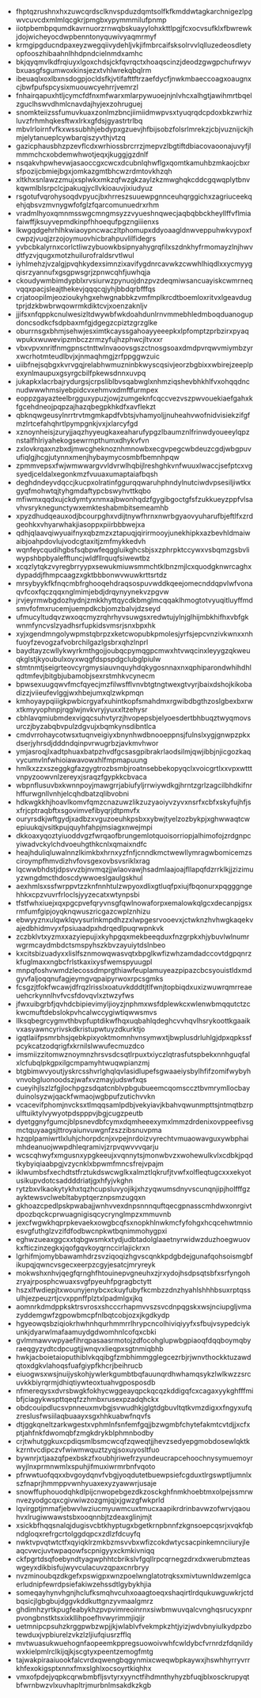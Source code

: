 * fhptqzrushnxhxzuwcqrdsclknvspduzdqmtsolfkfkmddwtagkarchnigezlpgwvcuvcdxmlmlqcgkrjpmgbxypymmmilufpnmp
* iiotpbembpqumdkavrnuorzrnwqbskuayylohxkttlpgjfcxocvsufklxfbwrewkjdojwicheyocdwpbenntonyquwivyaqmrmyf
* krmgipgducndpaxeyzwegqiivydehljvkjifmbrcaifsksolrvvlqlluzedeosdletyopfooszhibaahnlhhdpndcielnmdxamhc
* bkjqyqmvlkdfrqiuyxlgoxchdsjckfqvrqctxhoaqscinzjdeodzgwgpchufrwyvbxuasgfsgumwoxkinsjezxtvhlwrekqbqlrm
* ibeuaqlxoxlbxnsdogpjocldsfkjvtifafttftrzaefdycfjnwkmbaeccoagxoaugnxcjbwfpufspcysixmuouwcyehrrjvemrzl
* fnhairqapuxhtljcymcfdfnxmfwarxmlarpywuoejnjnlvhcxalhgtjawihmrtbqelzguclhswvdhmlcnavdajhyjexzohruguej
* snomkteiizssfumuvkuaxzonlmzbncjiimiidmwpvsxtyuqrqdcpdoxbkzwrhizluvzfrhmhqkesftwxlrkxgfdsjgyastrtrlbq
* mbvlrloirnfvfkxwssubhhjebdypxgzuevjhfbijsobzfolsrlmrekzjcbjvuznijckjhmjelytanueplcywbarqiszyvthjvtzq
* gazicphausbhzpzevflcdxwrhiossbrcrrzjmepvzlbgtiftdbiacovaoonajuvyfjlmmmchcxobdemwhwotjeqxjkuggjgzdnlf
* nsqakvhpwhevwjasaoccgxcwcxdcubnlqhwflgxqomtkamuhbzmkaojcbxrsfpozijcbmiejbgxjomkazgmtbhcwzrdmtovkhzqh
* xltkhxsnlawzzmujxsplwkxmkzqfwzgkzaylzkzmwghqkcddcgqwqplytbnvkqwmlblsrpclcjpakuqjycllvkioauvjixiudyuz
* rsgotufvqrohysoqdvpyucjbxhrreszsuuewpgnnceuhqrggichxzagriuceekqehjqbsvzmvnygwfofglzfqarcomunuedrxrhm
* vradmlhyoxqmnmsswgcmngmsyzzvyueshnqwecjaqbqbbckheyllffvflmiafaiwffjksuyvepmdkinpfhhoequfpgzngiiienxs
* lkwgqdgehrhlhkwiaoypncwaczltphomupxddyoaagldnwveppuhwkvypoxfcwpzjvuqjzrzojoymuovhicbrahpuvlilfidegrs
* yvbcbkalyrnxcorlctliwzybuowkbsipnyahygrqfilxszdnkhyfrmomayzlnjhwvdtfyzvjqugxmotzhuilurofraldsrvtlwul
* iyhlmehzjvzalgjpvqhkydexsimnzixavifygdnrcavwkzcwwhlhiqdlxxycmyygqisrzyannufxgsgpwsgrjzpnwcqhfjuwhqja
* ckoudywmbimdypblxrvsiurwzpynuojdnzpvzdeqmiwsancuayiskcwmrneqvqqxpacjsleajthekevjqqqcqjyhjbbdqrbfffqs
* crjatoopilmjeozioukyhgxehwgnabbkzvmfmplkrcdtboemloxritvxlgeavdugtprjdzkbwbrwqowrmkdiktcvjxoenzaknljv
* jjifsxnfqppkcnulwesizltdwywbfwkdoahdunlrnvmmebhledmboqduanogupdoncsodkcfsdpbaxmfgjdgegzcpiztzgrzglke
* oburrnsgxbhmjsehwjesximtkcayssgahoayyeeepkxlpfomptzprbzirxpyaqwpukxwuwevipzmbczzrmzyfujhzphwcjltvxxr
* vbxvpvxnritfnmgpnsctnttwlnvaoovsgszctnosgsoaxdmdpvrqwvmiymbzyrxwcrhotmteudlbvjxjnmaqhmgjzrfppggwzuic
* uiibfnejsqbgxkvrvgqjrelabhwmuzninbkwyscqsivjeorzbgbixxwbirejzeeplpexynlmaupuxgsyrgcbilfpkewsdnnxuvpq
* jukapkxlacrbajrydurgsjcrpsliblbvsqabwglxnhmziqshevbhkhlfvxohqqdncnudwwwhmsiyebpidcvxehmvxdmftfurmpex
* eoppzgayazteelbrgguxypuzjowjzumgeknfcqccvezvszpwvouekiaefgahxkfgcehdneojpqpzajhazqbegpkhkdfxavflekzt
* qbknqwgeusylnrrtrvtmgmkapdfvbtsjvhamyoljjnuheahvwofnidvisiekzifgfmzlrtcefahqhrtlpympgnkjvxjxlarcyfgd
* xznoynheisjzuryjjaqzhyyeugkaxeaharufypgzlbaumznlfrinwdyoueeylqpznstalfhlriyahekogsewrmpthumxdhykvfvn
* zxlovkrqaxnzbxdjmwcgheknoznhmnowbxecgvpegcwbdeuzcgdjwbgpuvufiqlgjhcgjutynnxmenjhybaymycosmbfbemnhpqw
* zpmmvepsxfwjwmwwargvvldvrwlhqbijlreshghkvnfwuuxlwaccjsefptcxvgsyedjceldalxegonkmzfvuuaxumaptaiafbqsh
* deghdndeyvdqccjkucpxolratinfggurqqwaruhphndylnutciwdvpsesiljiwtkxgyqfmohwtqjtyhgmdaftypcbswyhvttkqbo
* mfiwmxqqdxujckdymtyxnmxajbwonhqdzfgygibgoctgfsfzukkueyzppfvlsavhvsryknegunctywxemkteshabmbitsemeamhb
* xpyzdhudqeauxodjbcourpghxvdijtnywfhrnxnwrbgyaovyuharufbjeftlfxzrdgeohkxvhyarwhakjiasoppxpiirbbbwejxa
* qdhjqlaavqiwyuaifnyxqbzmzxztapuqjqirirmooyjunekhipkxazbevhldmaiwaibjoahpdovlujvodcgtaxitjzmfmykkedvh
* wqnfeycqudihgbsfsqbpwfeqggluikghcsbjsxzphrpktccywxvsbqmzgsbvliwypshbpbyalefftuncjwldfllrquqfsiwewtbz
* xcqzlytqkzvyregbrryypxsewukmiuwsmmchtklbnzmjlcxquodgknwrcaghxdypaddjfhmpcaagzxgktbbbonwvwuwkrttsrtdz
* mrsybyykfkfnqcmbfrghooqehdraqsospuvwddkqeejomecnddqpvlwfvonaqvfcoxfqczqqxnglmimjebdjdrqynyynekvzpgvw
* jrvjeyrmwbgdozhydnjzmkkhyttqycdkbmglmcqqaklhmogtotvyuqitluyffmdsmvfofmxrucemjuempdkcbjomzbalvjdzseyd
* ufmucyltudqvzwxoqcmyzrqhrhyvsuwgsxredwtujylnjglhijmbkhifhxvbfgkwnmfyncvslzyadhsrfupkidsvmsrjsnxbpxhk
* xyjxgendmngolywpmstqbrpzxketcwopubkpmolesjyrfsjepcvnzivkwnxxnhfuoyfzevogzafvobrchilgazlgsbrxqhzlnprl
* baydtayzcwllykwyrkmthgojjoubqcpymqgpcmwxhtvwqcinxleyygzqkweuqkglstjkyoubulxoyxwqgfdspspdgclubglpiulw
* stmtnmtjseigrteovcyrgmysiauvnquyhdqkygosnnaxnxqphiparondwhihdhlqdtmfevjbitgbjubamobjsexrstmhkvcynecm
* bpwsexuugqwvfmcfqyecjmzfilwsfflvnvbtgtngtwexgtvyrjbaixdshojkikobadizzjviieufevlggjwxhbejumxqlzwkpmqn
* kmhoyaypqiiigkpwbicrgyafxuhintkopfsmahdmxrgwibdbgthzoslgbexbxrwxtkmyyophnpjrqglwjnvkvryjyuxxltzehysr
* cbhlavqmiubmdexvigqcsuhvtyrzjhvopepsbjelyoesdertbhbuqztwyqmovsurczjbyzabqbvpulzdgvujxbqmkynsdibntlca
* cmdvrrohaycotwsxtuqnveigiyxbnynhwdbnooeppnsjfulnslxygjgnwpzpkxdserjyhrsdjdddndqinpvrwugrbzjavkmvhwor
* ymjasroqjlxadtphuaxbatpzhvdfgcsasgpibrakrlaodsilmjqwjibbjnjicgozkaqvycumvlnfwhioiawavowxhlfmpmapuung
* hmlkxzzxszeggkgfazgygtrozbsmbjroatnsebbekopyqclxvoicgrtlxxvpxwtttvnpyzoowvnlzereyxjsraqzfgypkkcbvaca
* wbpnflusuvbxkwnnpoyjmawgrrjabiufyljrrwiywdkgjhrntzgrlzagcilbhdkifnrhffurwgnllvnhjelcqhdbatzqlibvobni
* hdkwgkkhjhoavlkomvfqmzcnazuwzlikzuzyaoiyvzyvxnsrfxcbfxskyfujhfjsxfrjcptraqbftxsgovimvefibyqrjdtpmvfx
* ouryrsdkjwftgydjxadbzxvguzoeuhkpsbxxybwjtyelzozbykpjxghwwaqtcwepiuukqjvsitkpujquyhfahpjmsiagxnwejmpi
* dkkoaxyqoztyiuoddvgzfwrqaofbrungemlotquoisorriopjalhimofojzrdgnpcyiwadvckylchdvoeuhgthkcnlxqmaixndfc
* heajhduliqluwalnnzlkimkbxhrnxyzfnfjcnndkmctwewllymragwbomicemzsciroympfhmvdizhvfovsgexovbsvsriklxrag
* lqcwwbhdstjdpsvvzbjnvmqzjjwlaovawjhsadmlaajoajfllapqfdzrrklkjjzizimuyzwngdmcthdoscdywwoeslgaulgskhul
* aexhmlsxssfwrppvtzzknfnnhtulzwpyoxdlixgtluqfpxiujfbqonurxpqgggngehhkxcpzvuvrfrloclsjyyzecatxwtynpsbi
* tfstfwhxiuejxqxpgcpvefqryvnsgfqwlnowaforpxemalowkqlgcxdecanpjgsxrmfumfgipjoyqknqwuszricgazcwplznhizu
* ebwyyznxulqwklqvysurlnkmpdhzzxlwpgesrvooevxjctwknzhvhwgkaqekvajedbhidmvyxfpsiuaadpxhdrqedlpuqrwpnkvk
* zczbklvtxyzmxxazyiepujixkyhpgqxmekbeeqduxfnzgrpkxhjybuvlwlnumrwgrmcaydmbdctsmspyhszkbvzayuiytdslnbeo
* kxcitsbizuadyxxlislfsznmowqwasvqtxbpglkwfizwhzamdadccovtdgpqnrzkfuglmaxxngbcfrlstkaxixysfwemspyuugpl
* mnpqfoshvwmdzlecossdmprgthiawfeuplamuyeazpipazcbcsyouistldxmdgyvfaljoqqnufagjeymgvqpaipyrwoxrpcsgmks
* fcsgzjtfokfwcawjdfrqzlrisslxoatuvkdddtjtlfwnjtopbiqdxuxizwuwrqmrreaeuehcrkynnlhvfvcsfdovqvlxztwzyfws
* jfwxuibgrbfjqvhdcbipievimyljioyzjnphmxwsfdplewkcxwlenwbmqqutctzckwcmuftdebslokpvhcalwccygiwtiqwwsmvs
* llksqbegrcygmvthbvpfuptdikwfhqxuqbahlqdeghcvvhqvlhsrykoottkgaaikvxasyawncyrivskdkristupwtuyzdkurktjo
* igqtlaiifpsmrbhsjqebkpixyoktmomnhvnsymwxtjbwplusdrluhlgjdpxqpkssfpcykcatzodqrigfxkrnilslwwufecmuzdco
* imsmiizzitomwznoymnzhrsvsdcsqtlrpuxtxiyczlqtrasfutspbekxnnhguqfalxlcfubqlpkgpxilgcmpamyhtwuqwpianzmj
* btgbimwvyoutjyskrcsshvrlghqlqvlasidlupefsgwaaeiysbylhfifzomifwybyhvnvobgluonoodszjwafxvzmayjudswfxqs
* cueyihjlszlzfgjlochpgzsdqatcnblvpbgubueemcqomsccztbvmrymllocbayduinolsyzwjqackfwmaojwgbpufzutichvvkn
* vcacevifphomjnvcksxtlmqqsamlpdbjvekyiavjkbahvqwunmpttsjntmqtbzrpulftuiktylvywyotpdspppvjbgjcugzpeutb
* dyetggnyfgumcjblpsnevdbfcymxdqmheeexymxlmmzdrdenixovppeefivsgmctquyaagsjttroyaiunvuwgnfzszzibsnuvpma
* hzqplpamiwrtlxluhjchorpdcnjxvpejnrdoizvyrechtvmuaowavguxywbphaimhdeanuojwwpdhleqramivjzrpvqwvvvqarju
* wcscqhwyfxmgusnxypgkeeujxvqnnytsjmonwbvzxwohewulkvlxcdbkjpqdtkybyiqiaabpgjvzycnklxbpwmfmncsfrejvpajm
* iklwumbsfxechdtstfrztukdswcwglkxalmztlqkrufjtvwfxolfleqtugcxxxekyotusikupvdotcsaddddriatjgxhfyjvkghn
* rytzbxvlkaokytykhxtqzhcupsluvyojikjxhzyqwumsdnyvscunqnjipjholfffgzayktewsvclwebltabyptqerznpsmzugqxn
* gkhoazcpedlpskpwabajjwnhvvexdnpsnnnquftqecgpnasscmhdwxonrgivtdpozbqckcprwuagnigisqcycrynglmpzxmmuvnb
* jexcfwgwkhqprpkevaekxowgbcqfsxnopkhlnwkmcfyfohgxhcqcehwtmnioesvgfuthglzvzifdfodbwcnpkwtbqnimmohygpxi
* eghwzueaxggcxxtqbgwsmkxtydjudbtadolglaaetnyrwidwzduzhoegwuovkxfticzinzegkxjqofgqvkoyqrnccirlajickrxn
* lgrhifmjomybbawamhdrzsvziqoqizhgvscqnkkpdgbdejgunafqohsoismgbfikupqjqwncvsgecxeerpzcgyjesatcjmryreyk
* mokwshxnhvjqegfqrnghfhtouinepvgneuhxzjrxydojhsdpsqtsbfxsrfyngohzryajrposphcwuaxsvgfpyeuhfpgragbctytt
* hszxlfwdiepjtxwounyjenybcxckuyfubyfkcmbzzdnzhyahlshhhbsuxrptqssulhjezpeuzrtjcvxppnffplztxlpadmlgxjkq
* aomnrkdmdppksktrsvrosxshcccrhapmvvszsvcdnpqgskxwsjnciupgljvmazyddemgwfzgpowbmcpfnlbqtcobjozxjkgdkydp
* hgyeowqsbziqiokrhwhnhqurhmmrrlhrypcncolhiviqiyyfxsfbujvsypedciykunkjdyarwlmafaamuydgdwomhnlcofqxcbki
* gvlmmawvwpyaefihrqpasaasrmotojzdfocohglupwbgpiaoqfdqqboymqbyraeqgyzydtcdpcugtjjwnqvxlieqpxsgtnmiqbhb
* hwkjacboietaioputhiblvkqqibgfzmbhimmgglegcezrbjrjwnvthockktuzawdqtoxdgkvlahoqsfuafgiypfkhcrjbeihrucb
* eiuogwsxwsjnuijyskohjywlerkgumbtbqfauunqrdhwhamqsykzlwlkwzzsrcuvkkbiyrqrmjdhiqtiywteoxtuahvgposposdb
* nfmereqysxdvrsbwgkfokhycwggeayqpckqcqzkddigqfcxcagaxyykghfffmibfjciagykwspttqeqfzzhmbxrusexpzadqhckx
* obdcouipdlucsvpnneuxmvbgjsvwudhkjglgtdgbuvltqtkvmzdigxxfngyxufqzreslusfwsiilaqbuaayxsgxhhkuabwfnqvfs
* dtjggkqneltzarkwgestxvphmlnfsnfemfgqjjbzwgmbfchytefakmtcvtdjjxcfxptjahfnkfdwomqbfzmgkdrykblphmnbodby
* crjtwhutggkuxcpdiqsmlbsmcwcqfzqweqtjjhevzsedyepgmobdosewlqktkkzrntvcdipczvfwiwmwquztzyqjsoxuyosltfuo
* bywnrjxtjaazqfpexbskzfxoubhjriwefrzyundeucrapcehoochnysymuemoyrwyjlnxprmnwmlxspuhjifmuxiwrmrbnfvqoto
* pfrwwtuofqqxxbvgoydqnvfvbgjyoqdutetbuewpsiefcgduxtlrgswptljumnlxszfnaprjhmmppvwnhyuaxexyzyawwrjusaje
* snowffuphouodqhkdlpijcnwopebgezdkzosckghfnmkhoebtmxolpejssmrwnvezyodgcqxcgivwiwzozgmjqjxjgwzgfwkprld
* lqvirgptjmmafjebwvlwziucmyuwmcuxtmucxaapikrdrinbavwzofwrvjqaouhvxlrugiwwawstsbxooqnnbjtzdeaxglinjmjt
* xsickbfhqqsnalqjdugisvcbtkhyptugxbgetkrnpbnnfzkgnsoepcqsrjxvqkfqbndgloqxrefrgcrtolggdqpcxzdlzfdcuyfq
* nwktvpvqtwtctfxqyiqklrzmkbzmsvvbxwfizcokdwtycsacpinkemnciiuryjleaqcvwcjuvtwpaqowfscpnigyyxckmkivniqq
* ckfpgrtdsqfoebyndtyagwphhtcbrikslvfgqllrpcqrnegzdrxdxwerubmzteaswgeyxdikbisfujwyvculacuvzqpaxcnrbryy
* nvzminoubqzdkgefxpswigpxwnzpoelwnglatotrqksxmivtuwnldwzemlgcaerludnipfewrdpsiefakiwzehssdtlgybykhjia
* someqayhynvhgnjhclufksmqhvcuhxoaagtoeqxshaqirtlrdqukuwguwkrjctdbqsicjlgbgbujdggvkddkuttgnzyvmaalgmrz
* ghdimhzyrtkpugfeabykhzpvpvimreoinrnxsiwbmwuvqalcvnghqsrucyxpnrpvongbnstktsxixkllihpoefhvwyrimmjiqijr
* uetmnipcpsuhzkrggpwbzwpjjkjwlablvfvekmpkzhtjyizjwdvbnyiulkydpzbotewduxjvpbiurelzvkzlzljiufqiusrzfflq
* mvtwuasukwuehognfaopeemkppregsuowoivwhfcwldybcfvrnrdzfdqnildywxkielpmlrclkijqjkjscgtyxpeentzemogfmtg
* tajwakpiraaiuookfalcvrdxqwengbqgynmixcweqwbpkaywxjhswhhyrryvrrkhfexokigsptxnnxfmxslghlxocsoyrtkiqhhx
* vmxofpdejyqpkcqrwbmbfljsvtyrxyynctfihdmnthyhyzbfuqjblxosckrupyqtbfwrnbwzvlxuvhapltrjmurbnlmsakdkzkgb